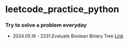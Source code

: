 # leetcode_practice_python
### Try to solve a problem everyday
- 2024.05.16 - 2331.Evaluate Boolean Binary Tree [Link](https://leetcode.com/problems/evaluate-boolean-binary-tree/description/?envType=daily-question&envId=2024-05-16)

